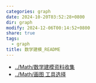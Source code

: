 ```yaml
---
categories: graph
date: 2024-10-20T03:52:28+0800
dir: graph
modify: 2024-12-06T00:14:52+0800
share: true
tags:
  - graph
title: 数学建模_README
---
```


- [../Math/数学建模资料收集](%E6%95%B0%E5%AD%A6%E5%BB%BA%E6%A8%A1%E8%B5%84%E6%96%99%E6%94%B6%E9%9B%86.md)
- [../Math/画图 工具选择](%E7%94%BB%E5%9B%BE%20%E5%B7%A5%E5%85%B7%E9%80%89%E6%8B%A9.md)